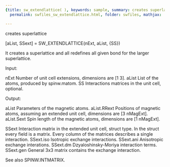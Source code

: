 ```yaml
---
{title: sw_extendlattice( ), keywords: sample, summary: creates superlattice, sidebar: sw_sidebar,
  permalink: swfiles_sw_extendlattice.html, folder: swfiles, mathjax: 'true'}

---
```

  creates superlattice
 
  [aList, SSext] = SW_EXTENDLATTICE(nExt, aList, {SS})
 
  It creates a superlattice and all redefines all given bond for the larger
  superlattice.
 
  Input:
 
  nExt          Number of unit cell extensions, dimensions are [1 3].
  aList         List of the atoms, produced by spinw.matom.
  SS            Interactions matrices in the unit cell, optional.
 
  Output:
 
  aList         Parameters of the magnetic atoms.
  aList.RRext   Positions of magnetic atoms, assuming an extended unit
                cell, dimensions are [3 nMagExt].
  aList.Sext    Spin length of the magnetic atoms, dimensions are
                [1 nMagExt].
 
  SSext         Interaction matrix in the extended unit cell, struct type.
                In the struct every field is a matrix. Every column of the
                matrices describes a single interaction.
  SSext.iso     Isotropic exchange interactions.
  SSext.ani     Anisotropic exchange interations.
  SSext.dm      Dzyaloshinsky-Moriya interaction terms.
  SSext.gen     General 3x3 matrix contains the exchange interaction.
 
  See also SPINW.INTMATRIX.
 
